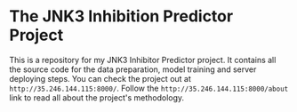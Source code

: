 # The JNK3 Inhibition Predictor Project

This is a repository for my JNK3 Inhibitor Predictor project. It contains all the source code for the data preparation, model training and server deploying steps. You can check the project out at ``http://35.246.144.115:8000/``. Follow the ``http://35.246.144.115:8000/about`` link to read all about the project's methodology.